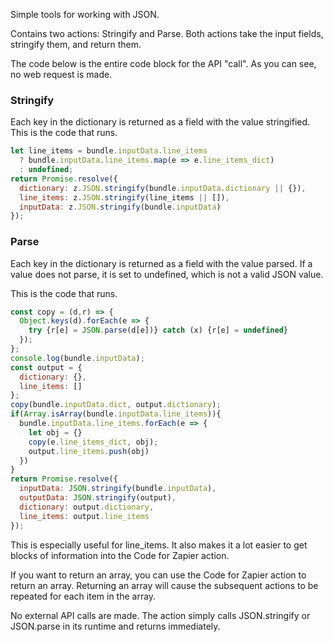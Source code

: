 Simple tools for working with JSON.

Contains two actions: Stringify and Parse. Both actions take the input fields, stringify them, and return them. 

The code below is the entire code block for the API "call". As you can see, no web request is made. 

### Stringify
Each key in the dictionary is returned as a field with the value stringified.  This is the code that runs.

```js
let line_items = bundle.inputData.line_items 
  ? bundle.inputData.line_items.map(e => e.line_items_dict)
  : undefined;
return Promise.resolve({
  dictionary: z.JSON.stringify(bundle.inputData.dictionary || {}),
  line_items: z.JSON.stringify(line_items || []),
  inputData: z.JSON.stringify(bundle.inputData)
});
```

### Parse
Each key in the dictionary is returned as a field with the value parsed. If a value does not parse, it is set to undefined, which is not a valid JSON value.

This is the code that runs.

```js
const copy = (d,r) => { 
  Object.keys(d).forEach(e => {
    try {r[e] = JSON.parse(d[e])} catch (x) {r[e] = undefined} 
  });
};
console.log(bundle.inputData);
const output = { 
  dictionary: {}, 
  line_items: []
};
copy(bundle.inputData.dict, output.dictionary);
if(Array.isArray(bundle.inputData.line_items)){
  bundle.inputData.line_items.forEach(e => {
    let obj = {}
    copy(e.line_items_dict, obj);
    output.line_items.push(obj)
  })
}
return Promise.resolve({
  inputData: JSON.stringify(bundle.inputData), 
  outputData: JSON.stringify(output),
  dictionary: output.dictionary, 
  line_items: output.line_items
});
```

This is especially useful for line_items. It also makes it a lot easier to get blocks of information into the Code for Zapier action. 

If you want to return an array, you can use the Code for Zapier action to return an array. Returning an array will cause the subsequent actions to be repeated for each item in the array. 

No external API calls are made. The action simply calls JSON.stringify or JSON.parse in its runtime and returns immediately. 
